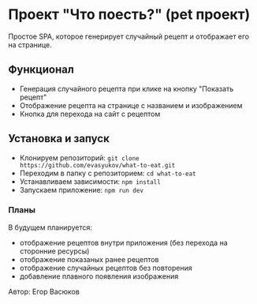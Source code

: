 # Проект "Что поесть?" (pet проект)

Простое SPA, которое генерирует случайный рецепт и отображает его на странице.

## Функционал 

- Генерация случайного рецепта при клике на кнопку "Показать рецепт"
- Отображение рецепта на странице с названием и изображением 
- Кнопка для перехода на сайт с рецептом

## Установка и запуск

- Клонируем репозиторий: `git clone https://github.com/evasyukov/what-to-eat.git`
- Переходим в папку с репозиторием: `cd what-to-eat`
- Устанавливаем зависимости: `npm install`
- Запускаем приложение: `npm run dev`

### Планы
В будущем планируется: 
- отображение рецептов внутри приложения (без перехода на сторонние ресурсы)
- отображение показаных ранее рецептов
- отображение случайных рецептов без повторения
- добавление плавного появления изображения

Автор: Егор Васюков
